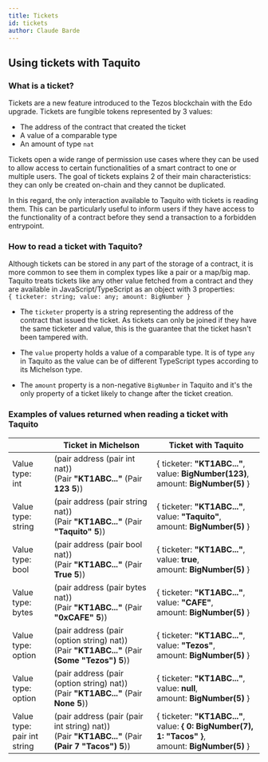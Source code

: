 ```yaml
---
title: Tickets
id: tickets
author: Claude Barde
---
```


## Using tickets with Taquito

### What is a ticket?

Tickets are a new feature introduced to the Tezos blockchain with the Edo upgrade. Tickets are fungible tokens represented by 3 values:
- The address of the contract that created the ticket
- A value of a comparable type
- An amount of type `nat`

Tickets open a wide range of permission use cases where they can be used to allow access to certain functionalities of a smart contract to one or multiple users. The goal of tickets explains 2 of their main characteristics: they can only be created on-chain and they cannot be duplicated. 

In this regard, the only interaction available to Taquito with tickets is reading them. This can be particularly useful to inform users if they have access to the functionality of a contract before they send a transaction to a forbidden entrypoint.

### How to read a ticket with Taquito?

Although tickets can be stored in any part of the storage of a contract, it is more common to see them in complex types like a pair or a map/big map. Taquito treats tickets like any other value fetched from a contract and they are available in JavaScript/TypeScript as an object with 3 properties:  
`{ ticketer: string; value: any; amount: BigNumber }`

- The `ticketer` property is a string representing the address of the contract that issued the ticket. As tickets can only be joined if they have the same ticketer and value, this is the guarantee that the ticket hasn't been tampered with.

- The `value` property holds a value of a comparable type. It is of type `any` in Taquito as the value can be of different TypeScript types according to its Michelson type.

- The `amount` property is a non-negative `BigNumber` in Taquito and it's the only property of a ticket likely to change after the ticket creation.

### Examples of values returned when reading a ticket with Taquito

|| Ticket in Michelson | Ticket with Taquito |
|----------------|---------------------|---------------------|
| Value type:<br />int | (pair address (pair int nat))<br />(Pair **"KT1ABC..."** (Pair **123** **5**))| { ticketer: **"KT1ABC..."**,<br /> value: **BigNumber(123)**,<br /> amount: **BigNumber(5)** }|
| Value type:<br />string | (pair address (pair string nat))<br />(Pair **"KT1ABC..."** (Pair **"Taquito"** **5**))| { ticketer: **"KT1ABC..."**,<br /> value: **"Taquito"**,<br /> amount: **BigNumber(5)** }|
| Value type:<br />bool | (pair address (pair bool nat))<br />(Pair **"KT1ABC..."** (Pair **True** **5**))| { ticketer: **"KT1ABC..."**,<br /> value: **true**,<br /> amount: **BigNumber(5)** }|
| Value type:<br />bytes | (pair address (pair bytes nat))<br />(Pair **"KT1ABC..."** (Pair **"0xCAFE"** **5**))| { ticketer: **"KT1ABC..."**,<br /> value: **"CAFE"**,<br /> amount: **BigNumber(5)** }|
| Value type:<br /> option | (pair address (pair (option string) nat))<br />(Pair **"KT1ABC..."** (Pair **(Some "Tezos")** **5**))| { ticketer: **"KT1ABC..."**,<br /> value: **"Tezos"**,<br /> amount: **BigNumber(5)** }|
| Value type:<br /> option | (pair address (pair (option string) nat))<br />(Pair **"KT1ABC..."** (Pair **None** **5**))| { ticketer: **"KT1ABC..."**,<br /> value: **null**,<br /> amount: **BigNumber(5)** }|
| Value type: <br />pair int string | (pair address (pair (pair int string) nat))<br />(Pair **"KT1ABC..."** (Pair **(Pair 7 "Tacos")** **5**))| { ticketer: **"KT1ABC..."**,<br /> value: **{ 0: BigNumber(7), 1: "Tacos" }**,<br /> amount: **BigNumber(5)** }|

